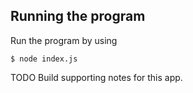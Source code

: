 ## Running the program

Run the program by using

```shell
$ node index.js
```
TODO
Build supporting notes for this app. 
